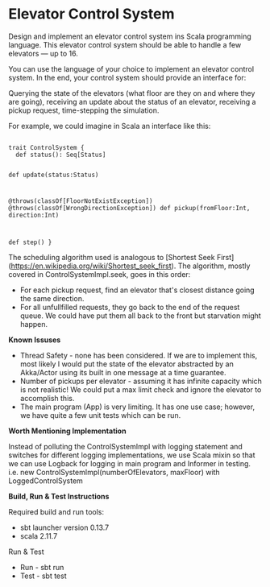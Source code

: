 Elevator Control System
=======================
Design and implement an elevator control system ins Scala programming language. This elevator control system should be able to handle a few elevators — up to 16.

You can use the language of your choice to implement an elevator control system. In the end, your control system should provide an interface for:

Querying the state of the elevators (what floor are they on and where they are going),
receiving an update about the status of an elevator,
receiving a pickup request,
time-stepping the simulation.

For example, we could imagine in Scala an interface like this:

<code>
trait ControlSystem {
  def status(): Seq[Status]

  def update(status:Status)

  @throws(classOf[FloorNotExistException])
  @throws(classOf[WrongDirectionException])
  def pickup(fromFloor:Int, direction:Int)

  def step()
}
</code>

The scheduling algorithm used is analogous to [Shortest Seek First] (https://en.wikipedia.org/wiki/Shortest_seek_first). The algorithm, mostly covered in ControlSystemImpl.seek, goes in this order:

* For each pickup request, find an elevator that's closest distance going the same direction.
* For all unfullfilled requests, they go back to the end of the request queue. We could have put them all back to the front but starvation might happen.

**Known Issuses**

* Thread Safety - none has been considered. If we are to implement this, most likely I would put the state of the elevator abstracted by an Akka/Actor using its built in one message at a time guarantee.
* Number of pickups per elevator - assuming it has infinite capacity which is not realistic! We could put a max limit check and ignore the elevator to accomplish this.
* The main program (App) is very limiting. It has one use case; however, we have quite a few unit tests which can be run.

**Worth Mentioning Implementation**

Instead of polluting the ControlSystemImpl with logging statement and switches for different logging implementations, we use Scala mixin so that we can use Logback for logging in main program and Informer in testing.
i.e. new ControlSystemImpl(numberOfElevators, maxFloor) with LoggedControlSystem

**Build, Run & Test Instructions**

Required build and run tools:
* sbt launcher version 0.13.7
* scala  2.11.7

Run & Test
* Run - sbt run
* Test - sbt test
